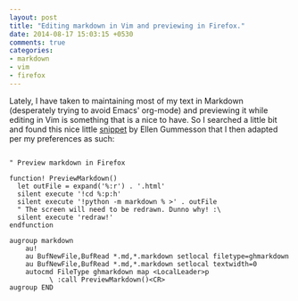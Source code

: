 ```yaml
---
layout: post
title: "Editing markdown in Vim and previewing in Firefox."
date: 2014-08-17 15:03:15 +0530
comments: true
categories: 
- markdown
- vim
- firefox
---
```


Lately, I have taken to maintaining most of my text in Markdown (desperately trying to avoid Emacs' org-mode) and previewing it while editing in Vim is something that is a nice to have. So I searched a little bit and found this nice little [snippet][originalsnippet] by Ellen Gummesson that I then adapted per my preferences as such:


```vim

" Preview markdown in Firefox

function! PreviewMarkdown()
  let outFile = expand('%:r') . '.html'
  silent execute '!cd %:p:h'
  silent execute '!python -m markdown % >' . outFile
  " The screen will need to be redrawn. Dunno why! :\
  silent execute 'redraw!'
endfunction

augroup markdown
    au!
    au BufNewFile,BufRead *.md,*.markdown setlocal filetype=ghmarkdown
    au BufNewFile,BufRead *.md,*.markdown setlocal textwidth=0
    autocmd FileType ghmarkdown map <LocalLeader>p
          \ :call PreviewMarkdown()<CR>
augroup END

```


<!--links-->
[originalsnippet]: http://ellengummesson.com/blog/2013/01/27/markdown-preview-for-vim/

